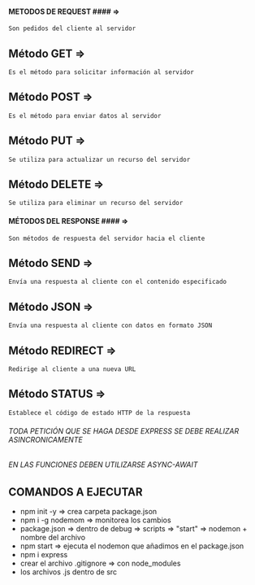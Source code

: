 
#### METODOS DE REQUEST #### => 
    Son pedidos del cliente al servidor

## Método GET => 
    Es el método para solicitar información al servidor

## Método POST =>
    Es el método para enviar datos al servidor

## Método PUT => 
    Se utiliza para actualizar un recurso del servidor

## Método DELETE =>
    Se utiliza para eliminar un recurso del servidor



#### MÉTODOS DEL RESPONSE #### =>
    Son métodos de respuesta del servidor hacia el cliente

## Método SEND =>
    Envía una respuesta al cliente con el contenido especificado

## Método JSON =>
    Envía una respuesta al cliente con datos en formato JSON

## Método REDIRECT =>
    Redirige al cliente a una nueva URL

## Método STATUS =>
    Establece el código de estado HTTP de la respuesta




###### TODA PETICIÓN QUE SE HAGA DESDE EXPRESS SE DEBE REALIZAR ASINCRONICAMENTE ######
###### EN LAS FUNCIONES DEBEN UTILIZARSE ASYNC-AWAIT ######


## COMANDOS A EJECUTAR ##
* npm init -y => crea carpeta package.json
* npm i -g nodemom => monitorea los cambios 
* package.json => dentro de debug => scripts => "start" => nodemon + nombre del archivo
* npm start => ejecuta el nodemon que añadimos en el package.json
* npm i express
* crear el archivo .gitignore => con node_modules
* los archivos .js dentro de src



